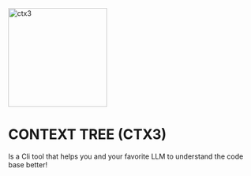 <img width="200" alt="ctx3" src="https://github.com/user-attachments/assets/02adb17c-9ca1-414d-ba68-dabd06ead509" />

# CONTEXT TREE (CTX3)
Is a Cli tool that helps you and your favorite LLM to understand the code base better!
